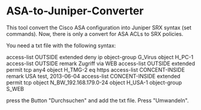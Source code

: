 # ASA-to-Juniper-Converter
This tool convert the Cisco ASA configuration into Juniper SRX syntax (set commands). Now, there is only a convert for ASA ACLs to SRX policies.

You need a txt file with the following syntax: 

access-list OUTSIDE extended deny ip object-group G_Virus object H_PC-1
access-list OUTSIDE remark Zugriff via WEB
access-list OUTSIDE extended permit tcp any4 object H_TMG-2 eq https 
access-list CONCENT-INSIDE remark USA test, 2013-06-04
access-list CONCENT-INSIDE extended permit tcp object N_BW_192.168.179.0-24 object H_USA-1 object-group S_WEB

press the Button "Durchsuchen" and add the txt file. Press "Umwandeln". 
